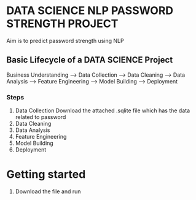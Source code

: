 # DATA SCIENCE NLP PASSWORD STRENGTH PROJECT

Aim is to predict password strength using NLP

## Basic Lifecycle of a DATA SCIENCE Project

Business Understanding --> Data Collection --> Data Cleaning --> Data Analysis --> Feature Engineering --> Model Building --> Deployment

### Steps
1. Data Collection
   Download the attached .sqlite file which has the data related to password
2. Data Cleaning
3. Data Analysis
4. Feature Engineering
5. Model Building
6. Deployment

# Getting started
1. Download the file and run
